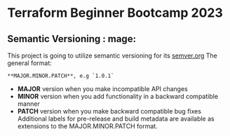 # Terraform Beginner Bootcamp 2023

## Semantic Versioning : mage:

This project is going to utilize semantic versioning for its
[semver.org](https://semver.org/)
The general format:

    **MAJOR.MINOR.PATCH**, e.g `1.0.1`

- **MAJOR** version when you make incompatible API changes
- **MINOR** version when you add functionality in a backward compatible manner
- **PATCH** version when you make backward compatible bug fixes
  Additional labels for pre-release and build metadata are available as extensions to the MAJOR.MINOR.PATCH format.
